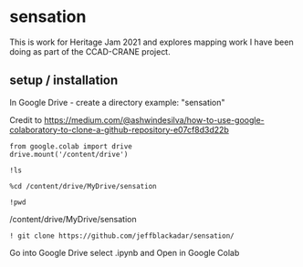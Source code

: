 # sensation
This is work for Heritage Jam 2021 and explores mapping work I have been doing as part of the CCAD-CRANE project.

## setup / installation
In Google Drive - create a directory example: "sensation"

Credit to https://medium.com/@ashwindesilva/how-to-use-google-colaboratory-to-clone-a-github-repository-e07cf8d3d22b

```
from google.colab import drive
drive.mount('/content/drive')
```

```
!ls
```

```
%cd /content/drive/MyDrive/sensation
```

```
!pwd
```
/content/drive/MyDrive/sensation
```
! git clone https://github.com/jeffblackadar/sensation/
```

Go into Google Drive 
select .ipynb and Open in Google Colab
